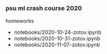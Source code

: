 ### psu ml crash course 2020

homeworks
* notebooks/2020-10-24-zotov.ipynb
* notebooks/2020-10-31-zotov.ipynb
* notebooks/2020-11-07-zotov.ipynb
